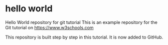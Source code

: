 # hello world
Hello World repository for git tutorial
This is an example repository for the Git tutorial on https://www.w3schools.com

This repository is built step by step in this tutorial.
It is now added to GitHub.
